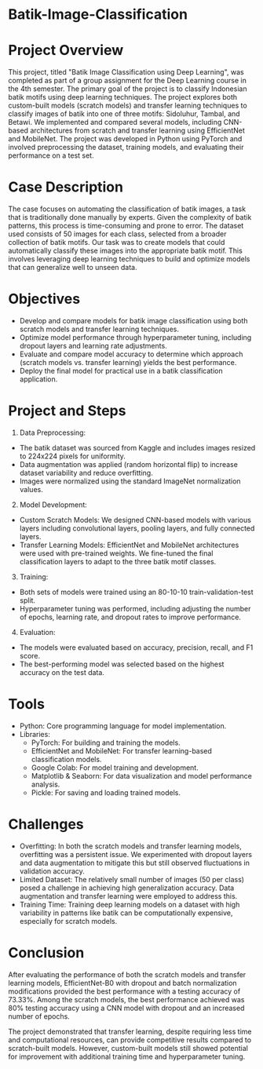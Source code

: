 # Batik-Image-Classification
# Project Overview
This project, titled "Batik Image Classification using Deep Learning", was completed as part of a group assignment for the Deep Learning course in the 4th semester. The primary goal of the project is to classify Indonesian batik motifs using deep learning techniques. The project explores both custom-built models (scratch models) and transfer learning techniques to classify images of batik into one of three motifs: Sidoluhur, Tambal, and Betawi. We implemented and compared several models, including CNN-based architectures from scratch and transfer learning using EfficientNet and MobileNet. The project was developed in Python using PyTorch and involved preprocessing the dataset, training models, and evaluating their performance on a test set.

# Case Description
The case focuses on automating the classification of batik images, a task that is traditionally done manually by experts. Given the complexity of batik patterns, this process is time-consuming and prone to error. The dataset used consists of 50 images for each class, selected from a broader collection of batik motifs. Our task was to create models that could automatically classify these images into the appropriate batik motif. This involves leveraging deep learning techniques to build and optimize models that can generalize well to unseen data.

# Objectives
- Develop and compare models for batik image classification using both scratch models and transfer learning techniques.
- Optimize model performance through hyperparameter tuning, including dropout layers and learning rate adjustments.
- Evaluate and compare model accuracy to determine which approach (scratch models vs. transfer learning) yields the best performance.
- Deploy the final model for practical use in a batik classification application.

# Project and Steps
1. Data Preprocessing:
- The batik dataset was sourced from Kaggle and includes images resized to 224x224 pixels for uniformity.
- Data augmentation was applied (random horizontal flip) to increase dataset variability and reduce overfitting.
- Images were normalized using the standard ImageNet normalization values.

2. Model Development:
- Custom Scratch Models: We designed CNN-based models with various layers including convolutional layers, pooling layers, and fully connected layers.
- Transfer Learning Models: EfficientNet and MobileNet architectures were used with pre-trained weights. We fine-tuned the final classification layers to adapt to the three batik motif classes.

3. Training:
- Both sets of models were trained using an 80-10-10 train-validation-test split.
- Hyperparameter tuning was performed, including adjusting the number of epochs, learning rate, and dropout rates to improve performance.

4. Evaluation:
- The models were evaluated based on accuracy, precision, recall, and F1 score.
- The best-performing model was selected based on the highest accuracy on the test data.

# Tools
- Python: Core programming language for model implementation.
- Libraries:
  - PyTorch: For building and training the models.
  - EfficientNet and MobileNet: For transfer learning-based classification models.
  - Google Colab: For model training and development.
  - Matplotlib & Seaborn: For data visualization and model performance analysis.
  - Pickle: For saving and loading trained models.

# Challenges
- Overfitting: In both the scratch models and transfer learning models, overfitting was a persistent issue. We experimented with dropout layers and data augmentation to mitigate this but still observed fluctuations in validation accuracy.
- Limited Dataset: The relatively small number of images (50 per class) posed a challenge in achieving high generalization accuracy. Data augmentation and transfer learning were employed to address this.
- Training Time: Training deep learning models on a dataset with high variability in patterns like batik can be computationally expensive, especially for scratch models.

# Conclusion
After evaluating the performance of both the scratch models and transfer learning models, EfficientNet-B0 with dropout and batch normalization modifications provided the best performance with a testing accuracy of 73.33%. Among the scratch models, the best performance achieved was 80% testing accuracy using a CNN model with dropout and an increased number of epochs.

The project demonstrated that transfer learning, despite requiring less time and computational resources, can provide competitive results compared to scratch-built models. However, custom-built models still showed potential for improvement with additional training time and hyperparameter tuning.
